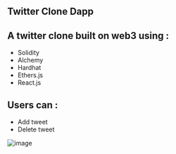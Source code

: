 ## Twitter Clone Dapp 

## A twitter clone built on web3 using :
- Solidity 
- Alchemy 
- Hardhat 
- Ethers.js 
- React.js 

## Users can : 
- Add tweet 
- Delete tweet 


![image](https://user-images.githubusercontent.com/54351909/160769519-f2ebbc99-afa2-4071-badd-9c28fbf9e17c.png)
